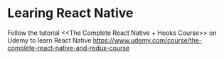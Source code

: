 # Learing React Native
Follow the tutorial <<The Complete React Native + Hooks Course>> on Udemy to learn React Native
https://www.udemy.com/course/the-complete-react-native-and-redux-course
